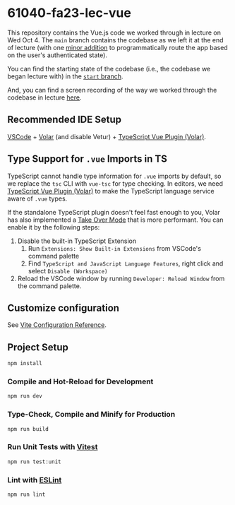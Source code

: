 # 61040-fa23-lec-vue

This repository contains the Vue.js code we worked through in lecture on Wed Oct 4. The `main` branch contains the codebase as we left it at the end of lecture (with one [minor addition](https://github.com/61040-fa23/lec-vue/commit/2d7c44f5495e75881eb8b1412848d55345c333de) to programmatically route the app based on the user's authenticated state). 

You can find the starting state of the codebase (i.e., the codebase we began lecture with) in the [`start` branch](https://github.com/61040-fa23/lec-vue/tree/start).

And, you can find a screen recording of the way we worked through the codebase in lecture [here](https://mit.zoom.us/rec/share/F0SmAZUuUWYkjfBoIYwfv1H9xceZRO6vCq9_Fw49zknCUEE7mmUGtdLtFUSqyXWb.b9i1rl5bzwK_2vNF). 

## Recommended IDE Setup

[VSCode](https://code.visualstudio.com/) + [Volar](https://marketplace.visualstudio.com/items?itemName=Vue.volar) (and disable Vetur) + [TypeScript Vue Plugin (Volar)](https://marketplace.visualstudio.com/items?itemName=Vue.vscode-typescript-vue-plugin).

## Type Support for `.vue` Imports in TS

TypeScript cannot handle type information for `.vue` imports by default, so we replace the `tsc` CLI with `vue-tsc` for type checking. In editors, we need [TypeScript Vue Plugin (Volar)](https://marketplace.visualstudio.com/items?itemName=Vue.vscode-typescript-vue-plugin) to make the TypeScript language service aware of `.vue` types.

If the standalone TypeScript plugin doesn't feel fast enough to you, Volar has also implemented a [Take Over Mode](https://github.com/johnsoncodehk/volar/discussions/471#discussioncomment-1361669) that is more performant. You can enable it by the following steps:

1. Disable the built-in TypeScript Extension
    1) Run `Extensions: Show Built-in Extensions` from VSCode's command palette
    2) Find `TypeScript and JavaScript Language Features`, right click and select `Disable (Workspace)`
2. Reload the VSCode window by running `Developer: Reload Window` from the command palette.

## Customize configuration

See [Vite Configuration Reference](https://vitejs.dev/config/).

## Project Setup

```sh
npm install
```

### Compile and Hot-Reload for Development

```sh
npm run dev
```

### Type-Check, Compile and Minify for Production

```sh
npm run build
```

### Run Unit Tests with [Vitest](https://vitest.dev/)

```sh
npm run test:unit
```

### Lint with [ESLint](https://eslint.org/)

```sh
npm run lint
```
